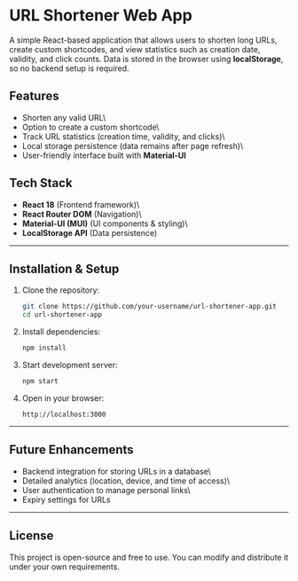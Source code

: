 #  URL Shortener Web App

A simple React-based application that allows users to shorten long URLs,
create custom shortcodes, and view statistics such as creation date,
validity, and click counts. Data is stored in the browser using
**localStorage**, so no backend setup is required.


##  Features

-    Shorten any valid URL\
-    Option to create a custom shortcode\
-    Track URL statistics (creation time, validity, and clicks)\
-    Local storage persistence (data remains after page refresh)\
-    User-friendly interface built with **Material-UI**


##  Tech Stack

-   **React 18** (Frontend framework)\
-   **React Router DOM** (Navigation)\
-   **Material-UI (MUI)** (UI components & styling)\
-   **LocalStorage API** (Data persistence)

------------------------------------------------------------------------



##   Installation & Setup

1.  Clone the repository:

    ``` bash
    git clone https://github.com/your-username/url-shortener-app.git
    cd url-shortener-app
    ```

2.  Install dependencies:

    ``` bash
    npm install
    ```

3.  Start development server:

    ``` bash
    npm start
    ```

4.  Open in your browser:

        http://localhost:3000

------------------------------------------------------------------------

##  Future Enhancements

-    Backend integration for storing URLs in a database\
-    Detailed analytics (location, device, and time of access)\
-    User authentication to manage personal links\
-    Expiry settings for URLs

------------------------------------------------------------------------

##  License

This project is open-source and free to use. You can modify and
distribute it under your own requirements.
